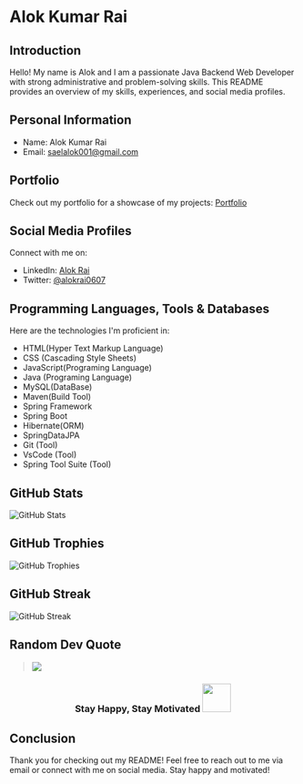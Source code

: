 # Alok Kumar Rai

## Introduction
Hello! My name is Alok and I am a passionate Java Backend Web Developer with strong administrative and problem-solving skills. This README provides an overview of my skills, experiences, and social media profiles.

## Personal Information
- Name: Alok Kumar Rai
- Email: saelalok001@gmail.com

## Portfolio
Check out my portfolio for a showcase of my projects: [Portfolio](https://alokrai0607.github.io/)

## Social Media Profiles
Connect with me on:

- LinkedIn: [Alok Rai](https://www.linkedin.com/in/alok-rai-004b35142/)
- Twitter: [@alokrai0607](https://twitter.com/@alokrai0607)


## Programming Languages, Tools & Databases
Here are the technologies I'm proficient in:

- HTML(Hyper Text Markup Language)
- CSS (Cascading Style Sheets)
- JavaScript(Programing Language)
- Java (Programing Language)
- MySQL(DataBase)
- Maven(Build Tool)
- Spring Framework
- Spring Boot
- Hibernate(ORM)
- SpringDataJPA
- Git  (Tool)
- VsCode (Tool)
- Spring Tool Suite (Tool)

## GitHub Stats
![GitHub Stats](https://github-readme-stats.vercel.app/api?username=alokrai0607&show_icons=true&theme=dark&count_private=true)

## GitHub Trophies
![GitHub Trophies](https://github-profile-trophy.vercel.app/?username=alokrai0607&theme=dark)

## GitHub Streak
![GitHub Streak](https://github-readme-streak-stats.herokuapp.com/?user=alokrai0607&theme=dark)

## Random Dev Quote
> ![](https://browserstack.wpenginepowered.com/wp-content/uploads/2022/07/Principles-of-Design-Thinking-700x390.png)




<h3 style="text-align: center;">Stay Happy, Stay Motivated  <img style="height: 50px;" src="https://i.pinimg.com/originals/69/52/88/69528895726f32fc384babcde61a535a.gif" alt=""></h3>


## Conclusion
Thank you for checking out my README! Feel free to reach out to me via email or connect with me on social media. Stay happy and motivated!
